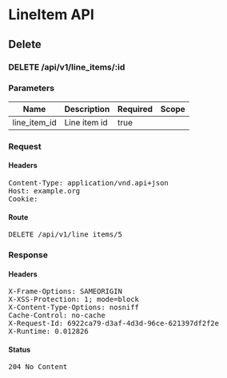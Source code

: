 # LineItem API

## Delete

### DELETE /api/v1/line_items/:id

### Parameters

| Name | Description | Required | Scope |
|------|-------------|----------|-------|
| line_item_id | Line item id | true |  |

### Request

#### Headers

<pre>Content-Type: application/vnd.api+json
Host: example.org
Cookie: </pre>

#### Route

<pre>DELETE /api/v1/line_items/5</pre>

### Response

#### Headers

<pre>X-Frame-Options: SAMEORIGIN
X-XSS-Protection: 1; mode=block
X-Content-Type-Options: nosniff
Cache-Control: no-cache
X-Request-Id: 6922ca79-d3af-4d3d-96ce-621397df2f2e
X-Runtime: 0.012826</pre>

#### Status

<pre>204 No Content</pre>

